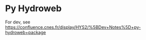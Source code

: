 # Py Hydroweb

For dev, see https://confluence.cnes.fr/display/HYS2/%5BDev+Notes%5D+py-hydroweb+package